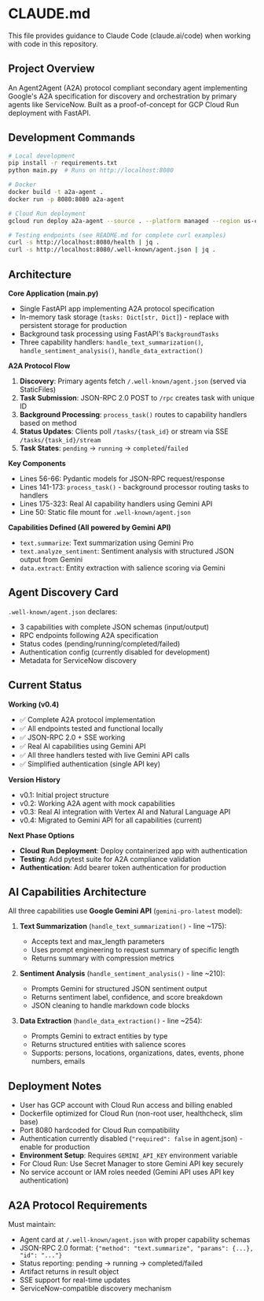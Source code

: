 # CLAUDE.md

This file provides guidance to Claude Code (claude.ai/code) when working with code in this repository.

## Project Overview

An Agent2Agent (A2A) protocol compliant secondary agent implementing Google's A2A specification for discovery and orchestration by primary agents like ServiceNow. Built as a proof-of-concept for GCP Cloud Run deployment with FastAPI.

## Development Commands

```bash
# Local development
pip install -r requirements.txt
python main.py  # Runs on http://localhost:8080

# Docker
docker build -t a2a-agent .
docker run -p 8080:8080 a2a-agent

# Cloud Run deployment
gcloud run deploy a2a-agent --source . --platform managed --region us-central1

# Testing endpoints (see README.md for complete curl examples)
curl -s http://localhost:8080/health | jq .
curl -s http://localhost:8080/.well-known/agent.json | jq .
```

## Architecture

**Core Application (main.py)**
- Single FastAPI app implementing A2A protocol specification
- In-memory task storage (`tasks: Dict[str, Dict]`) - replace with persistent storage for production
- Background task processing using FastAPI's `BackgroundTasks`
- Three capability handlers: `handle_text_summarization()`, `handle_sentiment_analysis()`, `handle_data_extraction()`

**A2A Protocol Flow**
1. **Discovery**: Primary agents fetch `/.well-known/agent.json` (served via StaticFiles)
2. **Task Submission**: JSON-RPC 2.0 POST to `/rpc` creates task with unique ID
3. **Background Processing**: `process_task()` routes to capability handlers based on method
4. **Status Updates**: Clients poll `/tasks/{task_id}` or stream via SSE `/tasks/{task_id}/stream`
5. **Task States**: `pending` → `running` → `completed`/`failed`

**Key Components**
- Lines 56-66: Pydantic models for JSON-RPC request/response
- Lines 141-173: `process_task()` - background processor routing tasks to handlers
- Lines 175-323: Real AI capability handlers using Gemini API
- Line 50: Static file mount for `.well-known/agent.json`

**Capabilities Defined (All powered by Gemini API)**
- `text.summarize`: Text summarization using Gemini Pro
- `text.analyze_sentiment`: Sentiment analysis with structured JSON output from Gemini
- `data.extract`: Entity extraction with salience scoring via Gemini

## Agent Discovery Card

`.well-known/agent.json` declares:
- 3 capabilities with complete JSON schemas (input/output)
- RPC endpoints following A2A specification
- Status codes (pending/running/completed/failed)
- Authentication config (currently disabled for development)
- Metadata for ServiceNow discovery

## Current Status

**Working (v0.4)**
- ✅ Complete A2A protocol implementation
- ✅ All endpoints tested and functional locally
- ✅ JSON-RPC 2.0 + SSE working
- ✅ Real AI capabilities using Gemini API
- ✅ All three handlers tested with live Gemini API calls
- ✅ Simplified authentication (single API key)

**Version History**
- v0.1: Initial project structure
- v0.2: Working A2A agent with mock capabilities
- v0.3: Real AI integration with Vertex AI and Natural Language API
- v0.4: Migrated to Gemini API for all capabilities (current)

**Next Phase Options**
- **Cloud Run Deployment**: Deploy containerized app with authentication
- **Testing**: Add pytest suite for A2A compliance validation
- **Authentication**: Add bearer token authentication for production

## AI Capabilities Architecture

All three capabilities use **Google Gemini API** (`gemini-pro-latest` model):

1. **Text Summarization** (`handle_text_summarization()` - line ~175):
   - Accepts text and max_length parameters
   - Uses prompt engineering to request summary of specific length
   - Returns summary with compression metrics

2. **Sentiment Analysis** (`handle_sentiment_analysis()` - line ~210):
   - Prompts Gemini for structured JSON sentiment output
   - Returns sentiment label, confidence, and score breakdown
   - JSON cleaning to handle markdown code blocks

3. **Data Extraction** (`handle_data_extraction()` - line ~254):
   - Prompts Gemini to extract entities by type
   - Returns structured entities with salience scores
   - Supports: persons, locations, organizations, dates, events, phone numbers, emails

## Deployment Notes

- User has GCP account with Cloud Run access and billing enabled
- Dockerfile optimized for Cloud Run (non-root user, healthcheck, slim base)
- Port 8080 hardcoded for Cloud Run compatibility
- Authentication currently disabled (`"required": false` in agent.json) - enable for production
- **Environment Setup**: Requires `GEMINI_API_KEY` environment variable
- For Cloud Run: Use Secret Manager to store Gemini API key securely
- No service account or IAM roles needed (Gemini API uses API key authentication)

## A2A Protocol Requirements

Must maintain:
- Agent card at `/.well-known/agent.json` with proper capability schemas
- JSON-RPC 2.0 format: `{"method": "text.summarize", "params": {...}, "id": "..."}`
- Status reporting: pending → running → completed/failed
- Artifact returns in result object
- SSE support for real-time updates
- ServiceNow-compatible discovery mechanism
